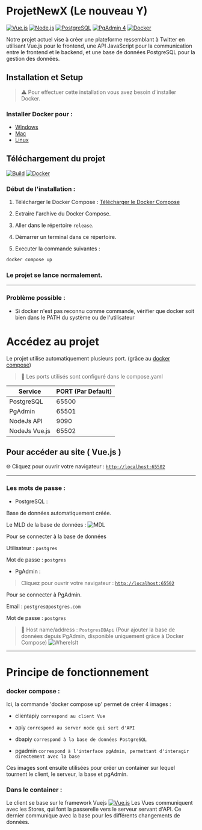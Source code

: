 # ProjetNewX (Le nouveau Y)

[![Vue.js](https://img.shields.io/badge/Vue.js-3.4.21-lightgreen?style=flat&logo=vuedotjs&link=https://vuejs.org)](https://vuejs.org)
[![Node.js](https://img.shields.io/badge/Node.js-v18.19.0-darkgreen?style=flat&logo=nodedotjs&link=https://nodejs.org/en)](https://nodejs.org/en)
[![PostgreSQL](https://img.shields.io/badge/PostgreSQL-16.2-blue?style=flat&logo=postgresql&link=https://www.docker.com)](https://www.docker.com)
[![PgAdmin 4](https://img.shields.io/badge/PgAdmin%204-8.4-blue?style=flat&link=https://www.pgadmin.org)](https://www.pgadmin.org)
[![Docker](https://img.shields.io/badge/Docker-4.28.0-blue?style=flat&logo=Docker&link=https://www.postgresql.org)](https://www.postgresql.org)


Notre projet actuel vise à créer une plateforme ressemblant à Twitter en utilisant Vue.js pour le frontend, une API JavaScript pour la communication entre le frontend et le backend, et une base de données PostgreSQL pour la gestion des données.

## Installation et Setup

>⚠️ Pour effectuer cette installation vous avez besoin d'installer Docker.

### Installer Docker pour : 
- [Windows](https://docs.docker.com/desktop/install/windows-install/)
- [Mac](https://docs.docker.com/desktop/install/mac-install/)
- [Linux](https://docs.docker.com/desktop/install/linux-install/)

## Téléchargement du projet

[![Build](https://img.shields.io/badge/Build-passing-green?style=flat&link=https://www.postgresql.org)](https://www.postgresql.org)
[![Docker](https://img.shields.io/badge/Docker-4.28.0-blue?style=flat&logo=Docker&link=https://www.postgresql.org)](https://www.postgresql.org)

### Début de l'installation : 

1. Télécharger le Docker Compose : [Télécharger le Docker Compose](https://github.com/Bastieww/ProjetNewX/releases/tag/0.1)

2. Extraire l'archive du Docker Compose.

3. Aller dans le répertoire `release`.

4. Démarrer un terminal dans ce répertoire.

5. Executer la commande suivantes :
   
```bat
docker compose up
```
### Le projet se lance normalement. 

- - -
### Problème possible :
- Si docker n'est pas reconnu comme commande, vérifier que docker soit bien dans le PATH du système ou de l'utilisateur

# Accédez au projet

Le projet utilise automatiquement plusieurs port. (grâce au [docker compose](https://docs.docker.com/compose/))

> 📢 Les ports utilisés sont configuré dans le compose.yaml

| Service | PORT (Par Default) |
| ------- | ------------------ |
| PostgreSQL | 65500 |
| PgAdmin | 65501 |
| NodeJs API | 9090 |
| NodeJs Vue.js | 65502 |

## Pour accéder au site ( Vue.js )

 🌐 Cliquez pour ouvrir votre navigateur : [`http://localhost:65502`](http://localhost:65502)

- - -
### Les mots de passe :

- PostgreSQL : 

Base de données automatiquement créée.

Le MLD de la base de données :
![MDL](https://cdn.discordapp.com/attachments/1220735136220577953/1225082858478239896/owi.png?ex=661fd652&is=660d6152&hm=30f4c61744c6990c99757de5babe47a8cbe15c125f508533745936a1fb87512b&)

Pour se connecter à la base de données

Utilisateur : `postgres`

Mot de passe : `postgres` 

- PgAdmin : 

> Cliquez pour ouvrir votre navigateur : [`http://localhost:65502`](http://localhost:65501)

Pour se connecter à PgAdmin. 

Email : `postgres@postgres.com`
 
Mot de passe : `postgres` 

> 📢 Host name/address : `PostgresDBApi`
(Pour ajouter la base de données depuis PgAdmin, disponible uniquement grâce à Docker Compose)
![WhereIsIt](https://media.discordapp.net/attachments/1220735136220577953/1225090525552705627/Screenshot_20240403_160502.png?ex=661fdd76&is=660d6876&hm=afa110f4acf214ddb7840c88479d0cbbd37628b34dd773d2d3807e79f69a28de&=&format=webp&quality=lossless&width=1096&height=253)


----------------------------------------------------------------------
# Principe de fonctionnement
### docker compose :

Ici, la commande 'docker compose up' permet de créer 4 images :
- clientapiy
     `correspond au client Vue`
  
- apiy
     `correspond au server node qui sert d'API`
  
- dbapiy
     `correspond à la base de données PostgreSQL`

- pgadmin
     `correspond à l'interface pgAdmin, permettant d'interagir directement avec la base`

Ces images sont ensuite utilisées pour créer un container sur lequel tournent le client, le serveur, la base et pgAdmin.

### Dans le container :

Le client se base sur le framework Vuejs [![Vue.js](https://img.shields.io/badge/Vue.js-3.4.21-lightgreen?style=flat&logo=vuedotjs&link=https://vuejs.org)](https://vuejs.org)
Les Vues communiquent avec les Stores, qui font la passerelle vers le serveur servant d'API.
Ce dernier communique avec la base pour les différents changements de données.

